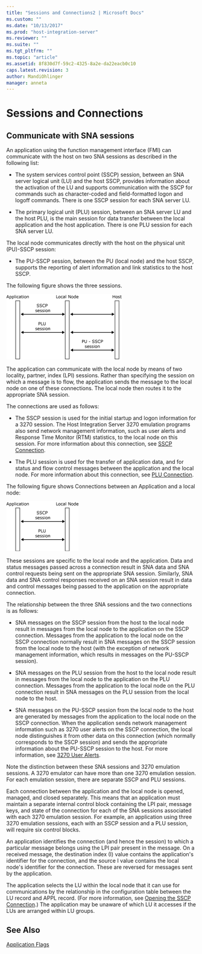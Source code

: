 ```yaml
---
title: "Sessions and Connections2 | Microsoft Docs"
ms.custom: ""
ms.date: "10/13/2017"
ms.prod: "host-integration-server"
ms.reviewer: ""
ms.suite: ""
ms.tgt_pltfrm: ""
ms.topic: "article"
ms.assetid: 8f830d7f-59c2-4325-8a2e-da22eacb0c10
caps.latest.revision: 3
author: MandiOhlinger
manager: anneta
---
```

# Sessions and Connections

## Communicate with SNA sessions
An application using the function management interface (FMI) can communicate with the host on two SNA sessions as described in the following list:  
  
-   The system services control point (SSCP) session, between an SNA server logical unit (LU) and the host SSCP, provides information about the activation of the LU and supports communication with the SSCP for commands such as character-coded and field-formatted logon and logoff commands. There is one SSCP session for each SNA server LU.  
  
-   The primary logical unit (PLU) session, between an SNA server LU and the host PLU, is the main session for data transfer between the local application and the host application. There is one PLU session for each SNA server LU.  
  
 The local node communicates directly with the host on the physical unit (PU)-SSCP session:  
  
-   The PU-SSCP session, between the PU (local node) and the host SSCP, supports the reporting of alert information and link statistics to the host SSCP.  
  
 The following figure shows the three sessions.  
  
 ![](../core/media/his-32703b.gif)  
  
 The application can communicate with the local node by means of two locality, partner, index (LPI) sessions. Rather than specifying the session on which a message is to flow, the application sends the message to the local node on one of these connections. The local node then routes it to the appropriate SNA session.  
  
 The connections are used as follows:  
  
-   The SSCP session is used for the initial startup and logon information for a 3270 session. The Host Integration Server 3270 emulation programs also send network management information, such as user alerts and Response Time Monitor (RTM) statistics, to the local node on this session. For more information about this connection, see [SSCP Connection](../core/sscp-connection.md).  
  
-   The PLU session is used for the transfer of application data, and for status and flow control messages between the application and the local node. For more information about this connection, see [PLU Connection](../core/plu-connection.md).  
  
 The following figure shows Connections between an Application and a local node: 
  
 ![](../core/media/his-32703ba.gif)  

  
 These sessions are specific to the local node and the application. Data and status messages passed across a connection result in SNA data and SNA control requests being sent on the appropriate SNA session. Similarly, SNA data and SNA control responses received on an SNA session result in data and control messages being passed to the application on the appropriate connection.  
  
 The relationship between the three SNA sessions and the two connections is as follows:  
  
-   SNA messages on the SSCP session from the host to the local node result in messages from the local node to the application on the SSCP connection. Messages from the application to the local node on the SSCP connection normally result in SNA messages on the SSCP session from the local node to the host (with the exception of network management information, which results in messages on the PU-SSCP session).  
  
-   SNA messages on the PLU session from the host to the local node result in messages from the local node to the application on the PLU connection. Messages from the application to the local node on the PLU connection result in SNA messages on the PLU session from the local node to the host.  
  
-   SNA messages on the PU-SSCP session from the local node to the host are generated by messages from the application to the local node on the SSCP connection. When the application sends network management information such as 3270 user alerts on the SSCP connection, the local node distinguishes it from other data on this connection (which normally corresponds to the SSCP session) and sends the appropriate information about the PU-SSCP session to the host. For more information, see [3270 User Alerts](../core/3270-user-alerts.md).  
  
 Note the distinction between these SNA sessions and 3270 emulation sessions. A 3270 emulator can have more than one 3270 emulation session. For each emulation session, there are separate SSCP and PLU sessions.  
  
 Each connection between the application and the local node is opened, managed, and closed separately. This means that an application must maintain a separate internal control block containing the LPI pair, message keys, and state of the connection for each of the SNA sessions associated with each 3270 emulation session. For example, an application using three 3270 emulation sessions, each with an SSCP session and a PLU session, will require six control blocks.  
  
 An application identifies the connection (and hence the session) to which a particular message belongs using the LPI pair present in the message. On a received message, the destination index (I) value contains the application's identifier for the connection, and the source I value contains the local node's identifier for the connection. These are reversed for messages sent by the application.  
  
 The application selects the LU within the local node that it can use for communications by the relationship in the configuration table between the LU record and APPL record. (For more information, see [Opening the SSCP Connection](../core/opening-the-sscp-connection.md).) The application may be unaware of which LU it accesses if the LUs are arranged within LU groups.  
  
## See Also  
 [Application Flags](../core/application-flags.md)